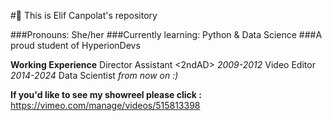 #🌱 This is Elif Canpolat's repository

###Pronouns: She/her
###Currently learning: Python & Data Science
###A proud student of HyperionDevs

**Working Experience**
Director Assistant <2ndAD> _2009-2012_
Video Editor _2014-2024_
Data Scientist _from now on :)_

**If you'd like to see my showreel please click :** https://vimeo.com/manage/videos/515813398





